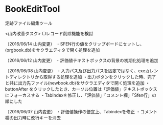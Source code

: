 # BookEditTool
定跡ファイル編集ツール


<山内改善タスク> 
□レコード削除機能を検討

（2016/06/14 山内変更）
・SFEN行の値をクリップボードにセットし、(orgbook.db)をサクラエディタで開く処理を追加

（2016/06/12 山内変更）
・評価値テキストボックスの背景の初期化処理を追加

（2016/06/08 山内変更）
・入力パス及び出力パスを固定ではなく、exeカレントディレクトリから取得する処理を追加
・出力ボタンをクリックした時、完了と共に出力先ファイル(newbook.db)をサクラエディタで開く処理を追加
・buttonAfter をクリックしたとき、カーソル位置は「評価値」テキストボックスにフォーカスする 
・TabIndexを修正し、「評価値」「コメント欄」「Sfen行」の順にした

（2016/06/07 山内変更）
・評価値操作の便宜上、Tabindexを修正
・コメント欄の出力時に改行キーを消去


